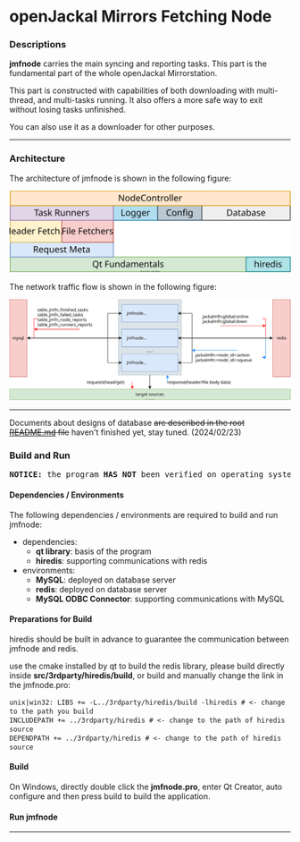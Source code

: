 # openJackal Mirrors Fetching Node

### Descriptions

**jmfnode** carries the main syncing and reporting tasks. This part is the fundamental part of the whole openJackal Mirrorstation.

This part is constructed with capabilities of both downloading with multi-thread, and multi-tasks running. It also offers a more safe way to exit without losing tasks unfinished.

You can also use it as a downloader for other purposes.

------

### Architecture

The architecture of jmfnode is shown in the following figure:

<p align="center"><img src="../../res/jmfnode/arch_jmfnode.svg" alt="fig_arch" /></p>

The network traffic flow is shown in the following figure:

<p align="center"><img src="../../res/jmfnode/traffic_jmfnode.svg" alt="traffic_arch" /></p>

------

Documents about designs of database ~~are described in the root [README.md](../../README.md) file~~ haven't finished yet, stay tuned. (2024/02/23)

### Build and Run

<pre><strong>NOTICE:</strong> the program <strong>HAS NOT</strong> been verified on operating systems other than Windows. (upd on 2024/02/23)</pre>

#### Dependencies / Environments
The following dependencies / environments are required to build and run jmfnode:
+ dependencies:
    + **qt library**: basis of the program
    + **hiredis**: supporting communications with redis
+ environments:
    + **MySQL**: deployed on database server
    + **redis**: deployed on database server
    + **MySQL ODBC Connector**: supporting communications with MySQL

#### Preparations for Build

hiredis should be built in advance to guarantee the communication between jmfnode and redis.

use the cmake installed by qt to build the redis library, please build directly inside **src/3rdparty/hiredis/build**, or build and manually change the link in the jmfnode.pro:

```
unix|win32: LIBS += -L../3rdparty/hiredis/build -lhiredis # <- change to the path you build
INCLUDEPATH += ../3rdparty/hiredis # <- change to the path of hiredis source
DEPENDPATH += ../3rdparty/hiredis # <- change to the path of hiredis source
```

#### Build

On Windows, directly double click the **jmfnode.pro**, enter Qt Creator, auto configure and then press build to build the application.

#### Run jmfnode



------
